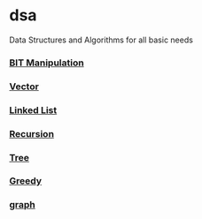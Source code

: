 # dsa
Data Structures and Algorithms for all basic needs
<!-- comment here this is to change-->
### [BIT Manipulation](https://github.com/Satwikan/dsa/tree/master/bit)
### [Vector](https://gist.github.com/Satwikan/fcc8f00f7f0bef5505604eb2493bc56f)
### [Linked List](https://github.com/Satwikan/dsa/tree/master/LinkedList)
### [Recursion](https://github.com/Satwikan/dsa/tree/master/recursion)
### [Tree](https://github.com/Satwikan/dsa/tree/master/Tree)
### [Greedy](https://github.com/Satwikan/dsa/tree/master/Greedy)
### [graph](https://github.com/Satwikan/dsa/tree/master/graph)

